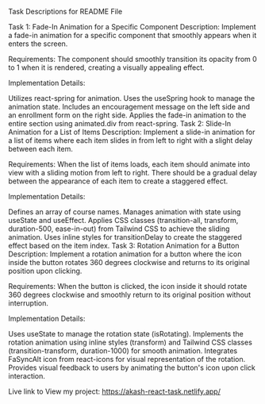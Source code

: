 Task Descriptions for README File

Task 1: Fade-In Animation for a Specific Component
Description:
Implement a fade-in animation for a specific component that smoothly appears when it enters the screen.

Requirements:
The component should smoothly transition its opacity from 0 to 1 when it is rendered, creating a visually appealing effect.

Implementation Details:

Utilizes react-spring for animation.
Uses the useSpring hook to manage the animation state.
Includes an encouragement message on the left side and an enrollment form on the right side.
Applies the fade-in animation to the entire section using animated.div from react-spring.
Task 2: Slide-In Animation for a List of Items
Description:
Implement a slide-in animation for a list of items where each item slides in from left to right with a slight delay between each item.

Requirements:
When the list of items loads, each item should animate into view with a sliding motion from left to right. There should be a gradual delay between the appearance of each item to create a staggered effect.

Implementation Details:

Defines an array of course names.
Manages animation with state using useState and useEffect.
Applies CSS classes (transition-all, transform, duration-500, ease-in-out) from Tailwind CSS to achieve the sliding animation.
Uses inline styles for transitionDelay to create the staggered effect based on the item index.
Task 3: Rotation Animation for a Button
Description:
Implement a rotation animation for a button where the icon inside the button rotates 360 degrees clockwise and returns to its original position upon clicking.

Requirements:
When the button is clicked, the icon inside it should rotate 360 degrees clockwise and smoothly return to its original position without interruption.

Implementation Details:

Uses useState to manage the rotation state (isRotating).
Implements the rotation animation using inline styles (transform) and Tailwind CSS classes (transition-transform, duration-1000) for smooth animation.
Integrates FaSyncAlt icon from react-icons for visual representation of the rotation.
Provides visual feedback to users by animating the button's icon upon click interaction.



Live link to View my project: https://akash-react-task.netlify.app/